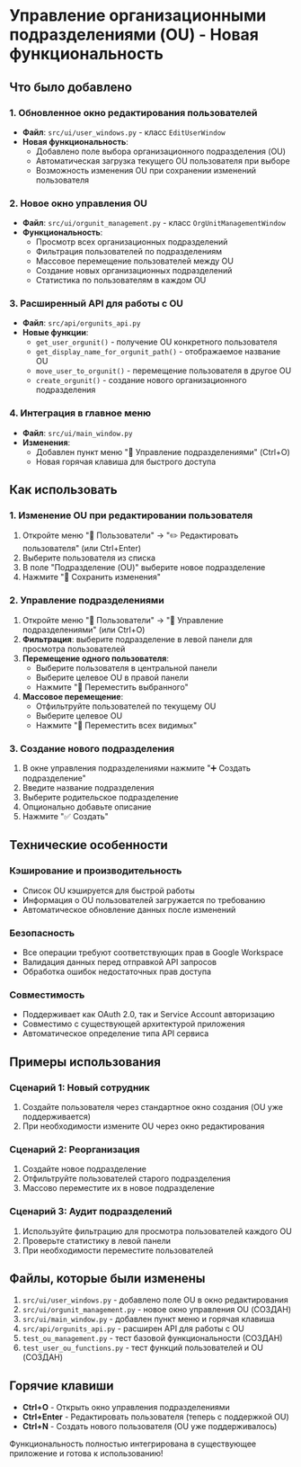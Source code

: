 # Управление организационными подразделениями (OU) - Новая функциональность

## Что было добавлено

### 1. Обновленное окно редактирования пользователей
- **Файл**: `src/ui/user_windows.py` - класс `EditUserWindow`
- **Новая функциональность**: 
  - Добавлено поле выбора организационного подразделения (OU)
  - Автоматическая загрузка текущего OU пользователя при выборе
  - Возможность изменения OU при сохранении изменений пользователя

### 2. Новое окно управления OU
- **Файл**: `src/ui/orgunit_management.py` - класс `OrgUnitManagementWindow`
- **Функциональность**:
  - Просмотр всех организационных подразделений
  - Фильтрация пользователей по подразделениям
  - Массовое перемещение пользователей между OU
  - Создание новых организационных подразделений
  - Статистика по пользователям в каждом OU

### 3. Расширенный API для работы с OU
- **Файл**: `src/api/orgunits_api.py`
- **Новые функции**:
  - `get_user_orgunit()` - получение OU конкретного пользователя
  - `get_display_name_for_orgunit_path()` - отображаемое название OU
  - `move_user_to_orgunit()` - перемещение пользователя в другое OU
  - `create_orgunit()` - создание нового организационного подразделения

### 4. Интеграция в главное меню
- **Файл**: `src/ui/main_window.py`
- **Изменения**:
  - Добавлен пункт меню "📁 Управление подразделениями" (Ctrl+O)
  - Новая горячая клавиша для быстрого доступа

## Как использовать

### 1. Изменение OU при редактировании пользователя
1. Откройте меню "👥 Пользователи" → "✏️ Редактировать пользователя" (или Ctrl+Enter)
2. Выберите пользователя из списка
3. В поле "Подразделение (OU)" выберите новое подразделение
4. Нажмите "💾 Сохранить изменения"

### 2. Управление подразделениями
1. Откройте меню "👥 Пользователи" → "📁 Управление подразделениями" (или Ctrl+O)
2. **Фильтрация**: выберите подразделение в левой панели для просмотра пользователей
3. **Перемещение одного пользователя**:
   - Выберите пользователя в центральной панели
   - Выберите целевое OU в правой панели
   - Нажмите "📁 Переместить выбранного"
4. **Массовое перемещение**:
   - Отфильтруйте пользователей по текущему OU
   - Выберите целевое OU
   - Нажмите "📁 Переместить всех видимых"

### 3. Создание нового подразделения
1. В окне управления подразделениями нажмите "➕ Создать подразделение"
2. Введите название подразделения
3. Выберите родительское подразделение
4. Опционально добавьте описание
5. Нажмите "✅ Создать"

## Технические особенности

### Кэширование и производительность
- Список OU кэшируется для быстрой работы
- Информация о OU пользователей загружается по требованию
- Автоматическое обновление данных после изменений

### Безопасность
- Все операции требуют соответствующих прав в Google Workspace
- Валидация данных перед отправкой API запросов
- Обработка ошибок недостаточных прав доступа

### Совместимость
- Поддерживает как OAuth 2.0, так и Service Account авторизацию
- Совместимо с существующей архитектурой приложения
- Автоматическое определение типа API сервиса

## Примеры использования

### Сценарий 1: Новый сотрудник
1. Создайте пользователя через стандартное окно создания (OU уже поддерживается)
2. При необходимости измените OU через окно редактирования

### Сценарий 2: Реорганизация
1. Создайте новое подразделение
2. Отфильтруйте пользователей старого подразделения
3. Массово переместите их в новое подразделение

### Сценарий 3: Аудит подразделений
1. Используйте фильтрацию для просмотра пользователей каждого OU
2. Проверьте статистику в левой панели
3. При необходимости переместите пользователей

## Файлы, которые были изменены

1. `src/ui/user_windows.py` - добавлено поле OU в окно редактирования
2. `src/ui/orgunit_management.py` - новое окно управления OU (СОЗДАН)
3. `src/ui/main_window.py` - добавлен пункт меню и горячая клавиша
4. `src/api/orgunits_api.py` - расширен API для работы с OU
5. `test_ou_management.py` - тест базовой функциональности (СОЗДАН)
6. `test_user_ou_functions.py` - тест функций пользователей и OU (СОЗДАН)

## Горячие клавиши
- **Ctrl+O** - Открыть окно управления подразделениями
- **Ctrl+Enter** - Редактировать пользователя (теперь с поддержкой OU)
- **Ctrl+N** - Создать нового пользователя (OU уже поддерживалось)

Функциональность полностью интегрирована в существующее приложение и готова к использованию!
